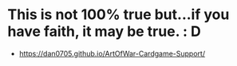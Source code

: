 # This is not 100% true but...if you have faith, it may be true. : D

- https://dan0705.github.io/ArtOfWar-Cardgame-Support/
